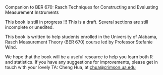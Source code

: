 Companion to BER 670: Rasch Techniques for Constructing and Evaluating Measurement Instruments

This book is still in progress !!! This is a draft. Several sections are still incomplete or unedited.

This book is written to help students enrolled in the University of Alabama, Rasch Measurement Theory (BER 670) course led by Professor Stefanie Wind.

We hope that the book will be a useful resource to help you learn both R and statistics. If you have any suggestions for improvements, please get in touch with your lovely TA: Cheng Hua, at chua@crimson.ua.edu
